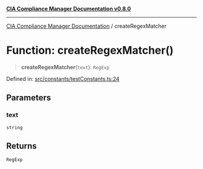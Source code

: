 [**CIA Compliance Manager Documentation v0.8.0**](../README.md)

***

[CIA Compliance Manager Documentation](../globals.md) / createRegexMatcher

# Function: createRegexMatcher()

> **createRegexMatcher**(`text`): `RegExp`

Defined in: [src/constants/testConstants.ts:24](https://github.com/Hack23/cia-compliance-manager/blob/78912779fad2796d4afcf9e0a863cca80a66b25f/src/constants/testConstants.ts#L24)

## Parameters

### text

`string`

## Returns

`RegExp`
